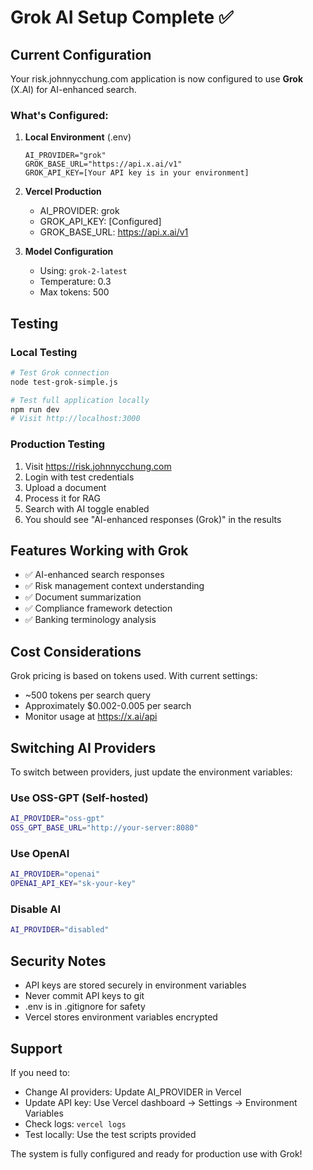 # Grok AI Setup Complete ✅

## Current Configuration

Your risk.johnnycchung.com application is now configured to use **Grok** (X.AI) for AI-enhanced search.

### What's Configured:

1. **Local Environment** (.env)
   ```
   AI_PROVIDER="grok"
   GROK_BASE_URL="https://api.x.ai/v1"
   GROK_API_KEY=[Your API key is in your environment]
   ```

2. **Vercel Production**
   - AI_PROVIDER: grok
   - GROK_API_KEY: [Configured]
   - GROK_BASE_URL: https://api.x.ai/v1

3. **Model Configuration**
   - Using: `grok-2-latest`
   - Temperature: 0.3
   - Max tokens: 500

## Testing

### Local Testing
```bash
# Test Grok connection
node test-grok-simple.js

# Test full application locally
npm run dev
# Visit http://localhost:3000
```

### Production Testing
1. Visit https://risk.johnnycchung.com
2. Login with test credentials
3. Upload a document
4. Process it for RAG
5. Search with AI toggle enabled
6. You should see "AI-enhanced responses (Grok)" in the results

## Features Working with Grok

- ✅ AI-enhanced search responses
- ✅ Risk management context understanding
- ✅ Document summarization
- ✅ Compliance framework detection
- ✅ Banking terminology analysis

## Cost Considerations

Grok pricing is based on tokens used. With current settings:
- ~500 tokens per search query
- Approximately $0.002-0.005 per search
- Monitor usage at https://x.ai/api

## Switching AI Providers

To switch between providers, just update the environment variables:

### Use OSS-GPT (Self-hosted)
```bash
AI_PROVIDER="oss-gpt"
OSS_GPT_BASE_URL="http://your-server:8080"
```

### Use OpenAI
```bash
AI_PROVIDER="openai"
OPENAI_API_KEY="sk-your-key"
```

### Disable AI
```bash
AI_PROVIDER="disabled"
```

## Security Notes

- API keys are stored securely in environment variables
- Never commit API keys to git
- .env is in .gitignore for safety
- Vercel stores environment variables encrypted

## Support

If you need to:
- Change AI providers: Update AI_PROVIDER in Vercel
- Update API key: Use Vercel dashboard → Settings → Environment Variables
- Check logs: `vercel logs`
- Test locally: Use the test scripts provided

The system is fully configured and ready for production use with Grok!